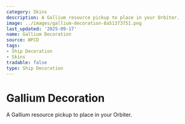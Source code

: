 ```yaml
---
category: Skins
description: A Gallium resource pickup to place in your Orbiter.
image: ../images/gallium-decoration-8a51373751.png
last_updated: '2025-09-17'
name: Gallium Decoration
source: WFCD
tags:
- Ship Decoration
- Skins
tradable: false
type: Ship Decoration
---
```


# Gallium Decoration

A Gallium resource pickup to place in your Orbiter.

